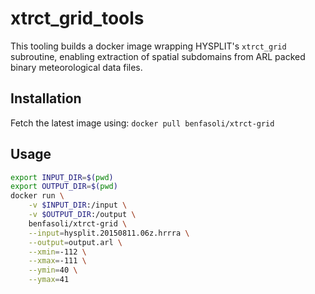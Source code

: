# xtrct_grid_tools

This tooling builds a docker image wrapping HYSPLIT's `xtrct_grid` subroutine, enabling extraction of spatial subdomains from ARL packed binary meteorological data files. 

## Installation

Fetch the latest image using: `docker pull benfasoli/xtrct-grid`

## Usage

```bash
export INPUT_DIR=$(pwd)
export OUTPUT_DIR=$(pwd)
docker run \
    -v $INPUT_DIR:/input \
    -v $OUTPUT_DIR:/output \
    benfasoli/xtrct-grid \
    --input=hysplit.20150811.06z.hrrra \
    --output=output.arl \
    --xmin=-112 \
    --xmax=-111 \
    --ymin=40 \
    --ymax=41
```
